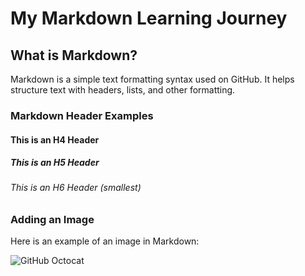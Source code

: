 # My Markdown Learning Journey

## What is Markdown?

Markdown is a simple text formatting syntax used on GitHub. It helps structure text with headers, lists, and other formatting.

### Markdown Header Examples

#### This is an H4 Header
##### This is an H5 Header
###### This is an H6 Header (smallest)

### Adding an Image

Here is an example of an image in Markdown:

![GitHub Octocat](https://octodex.github.com/images/yaktocat.png)

